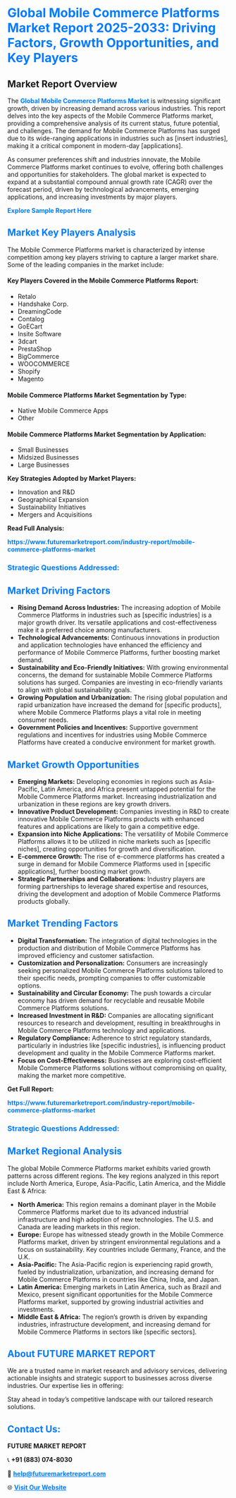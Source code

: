 <h1 style="color: #007BFF;">Global Mobile Commerce Platforms Market Report 2025-2033: Driving Factors, Growth Opportunities, and Key Players</h1>

<section id="overview">
<h2>Market Report Overview</h2>
<p>The <a href="https://www.futuremarketreport.com/industry-report/mobile-commerce-platforms-market" style="color: #007BFF; text-decoration: none;"><strong>Global Mobile Commerce Platforms Market</strong></a> is witnessing significant growth, driven by increasing demand across various industries. This report delves into the key aspects of the Mobile Commerce Platforms market, providing a comprehensive analysis of its current status, future potential, and challenges. The demand for Mobile Commerce Platforms has surged due to its wide-ranging applications in industries such as [insert industries], making it a critical component in modern-day [applications].</p>
<p>As consumer preferences shift and industries innovate, the Mobile Commerce Platforms market continues to evolve, offering both challenges and opportunities for stakeholders. The global market is expected to expand at a substantial compound annual growth rate (CAGR) over the forecast period, driven by technological advancements, emerging applications, and increasing investments by major players.</p>
</section>

<section id="overview">
<p><a href="https://www.futuremarketreport.com/request-sample/reportId=35612" style="color: #007BFF; text-decoration: none;"><strong>Explore Sample Report Here</strong></a></p>
</section>

<section id="key-players">
<h2 style="color: #007BFF;">Market Key Players Analysis</h2>
<p>The Mobile Commerce Platforms market is characterized by intense competition among key players striving to capture a larger market share. Some of the leading companies in the market include:</p>
<h4>Key Players Covered in the Mobile Commerce Platforms Report:</h4>
<ul><li>Retalo</li><li>Handshake Corp.</li><li>DreamingCode</li><li>Contalog</li><li>GoECart</li><li>Insite Software</li><li>3dcart</li><li>PrestaShop</li><li>BigCommerce</li><li>WOOCOMMERCE</li><li>Shopify</li><li>Magento</li></ul>
<h4>Mobile Commerce Platforms Market Segmentation by Type:</h4>
<ul><li>Native Mobile Commerce Apps</li><li>Other</li></ul>

<h4>Mobile Commerce Platforms Market Segmentation by Application:</h4>
<ul><li>Small Businesses</li><li>Midsized Businesses</li><li>Large Businesses</li></ul>
<p><strong>Key Strategies Adopted by Market Players:</strong></p>
<ul>
<li>Innovation and R&D</li>
<li>Geographical Expansion</li>
<li>Sustainability Initiatives</li>
<li>Mergers and Acquisitions</li>
</ul>
</section>

<section>
<p><strong>Read Full Analysis: </strong></p><a href="https://www.futuremarketreport.com/industry-report/mobile-commerce-platforms-market" style="color: #007BFF; text-decoration: none;"><strong>https://www.futuremarketreport.com/industry-report/mobile-commerce-platforms-market</strong></a>
<h3 style="color: #007BFF;">Strategic Questions Addressed:</h3>
</section>

<section id="driving-factors">
<h2 style="color: #007BFF;">Market Driving Factors</h2>
<ul>
<li><strong>Rising Demand Across Industries:</strong> The increasing adoption of Mobile Commerce Platforms in industries such as [specific industries] is a major growth driver. Its versatile applications and cost-effectiveness make it a preferred choice among manufacturers.</li>
<li><strong>Technological Advancements:</strong> Continuous innovations in production and application technologies have enhanced the efficiency and performance of Mobile Commerce Platforms, further boosting market demand.</li>
<li><strong>Sustainability and Eco-Friendly Initiatives:</strong> With growing environmental concerns, the demand for sustainable Mobile Commerce Platforms solutions has surged. Companies are investing in eco-friendly variants to align with global sustainability goals.</li>
<li><strong>Growing Population and Urbanization:</strong> The rising global population and rapid urbanization have increased the demand for [specific products], where Mobile Commerce Platforms plays a vital role in meeting consumer needs.</li>
<li><strong>Government Policies and Incentives:</strong> Supportive government regulations and incentives for industries using Mobile Commerce Platforms have created a conducive environment for market growth.</li>
</ul>
</section>

<section id="growth-opportunities">
<h2 style="color: #007BFF;">Market Growth Opportunities</h2>
<ul>
<li><strong>Emerging Markets:</strong> Developing economies in regions such as Asia-Pacific, Latin America, and Africa present untapped potential for the Mobile Commerce Platforms market. Increasing industrialization and urbanization in these regions are key growth drivers.</li>
<li><strong>Innovative Product Development:</strong> Companies investing in R&D to create innovative Mobile Commerce Platforms products with enhanced features and applications are likely to gain a competitive edge.</li>
<li><strong>Expansion into Niche Applications:</strong> The versatility of Mobile Commerce Platforms allows it to be utilized in niche markets such as [specific niches], creating opportunities for growth and diversification.</li>
<li><strong>E-commerce Growth:</strong> The rise of e-commerce platforms has created a surge in demand for Mobile Commerce Platforms used in [specific applications], further boosting market growth.</li>
<li><strong>Strategic Partnerships and Collaborations:</strong> Industry players are forming partnerships to leverage shared expertise and resources, driving the development and adoption of Mobile Commerce Platforms products globally.</li>
</ul>
</section>

<section id="trending-factors">
<h2 style="color: #007BFF;">Market Trending Factors</h2>
<ul>
<li><strong>Digital Transformation:</strong> The integration of digital technologies in the production and distribution of Mobile Commerce Platforms has improved efficiency and customer satisfaction.</li>
<li><strong>Customization and Personalization:</strong> Consumers are increasingly seeking personalized Mobile Commerce Platforms solutions tailored to their specific needs, prompting companies to offer customizable options.</li>
<li><strong>Sustainability and Circular Economy:</strong> The push towards a circular economy has driven demand for recyclable and reusable Mobile Commerce Platforms solutions.</li>
<li><strong>Increased Investment in R&D:</strong> Companies are allocating significant resources to research and development, resulting in breakthroughs in Mobile Commerce Platforms technology and applications.</li>
<li><strong>Regulatory Compliance:</strong> Adherence to strict regulatory standards, particularly in industries like [specific industries], is influencing product development and quality in the Mobile Commerce Platforms market.</li>
<li><strong>Focus on Cost-Effectiveness:</strong> Businesses are exploring cost-efficient Mobile Commerce Platforms solutions without compromising on quality, making the market more competitive.</li>
</ul>
</section>

<section>
<p><strong>Get Full Report: </strong></p><a href="https://www.futuremarketreport.com/industry-report/mobile-commerce-platforms-market" style="color: #007BFF; text-decoration: none;"><strong>https://www.futuremarketreport.com/industry-report/mobile-commerce-platforms-market</strong></a>
<h3 style="color: #007BFF;">Strategic Questions Addressed:</h3>
</section>


<section id="regional-analysis">
<h2 style="color: #007BFF;">Market Regional Analysis</h2>
<p>The global Mobile Commerce Platforms market exhibits varied growth patterns across different regions. The key regions analyzed in this report include North America, Europe, Asia-Pacific, Latin America, and the Middle East & Africa:</p>
<ul>
<li><strong>North America:</strong> This region remains a dominant player in the Mobile Commerce Platforms market due to its advanced industrial infrastructure and high adoption of new technologies. The U.S. and Canada are leading markets in this region.</li>
<li><strong>Europe:</strong> Europe has witnessed steady growth in the Mobile Commerce Platforms market, driven by stringent environmental regulations and a focus on sustainability. Key countries include Germany, France, and the U.K.</li>
<li><strong>Asia-Pacific:</strong> The Asia-Pacific region is experiencing rapid growth, fueled by industrialization, urbanization, and increasing demand for Mobile Commerce Platforms in countries like China, India, and Japan.</li>
<li><strong>Latin America:</strong> Emerging markets in Latin America, such as Brazil and Mexico, present significant opportunities for the Mobile Commerce Platforms market, supported by growing industrial activities and investments.</li>
<li><strong>Middle East & Africa:</strong> The region’s growth is driven by expanding industries, infrastructure development, and increasing demand for Mobile Commerce Platforms in sectors like [specific sectors].</li>
</ul>
</section>

<footer>
<h2 style="color: #007BFF;">About FUTURE MARKET REPORT</h2>
<p>We are a trusted name in market research and advisory services, delivering actionable insights and strategic support to businesses across diverse industries. Our expertise lies in offering:</p>

<p>Stay ahead in today’s competitive landscape with our tailored research solutions.</p>

<h2 style="color: #007BFF;">Contact Us:</h2>
<p><strong>FUTURE MARKET REPORT</strong></p>
<p>📞 <strong>+91 (883) 074-8030</strong></p>
<p>📧 <strong><a href="mailto:help@futuremarketreport.com" style="color: #007BFF;">help@futuremarketreport.com</a></strong></p>
<p>🌐 <strong><a href="https://www.futuremarketreport.com/" style="color: #007BFF;">Visit Our Website</a></strong></p>
</footer>